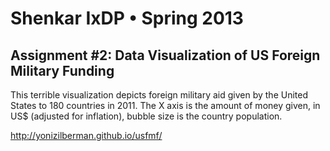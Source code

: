 # Shenkar IxDP • Spring 2013
## Assignment #2: Data Visualization of US Foreign Military Funding

This terrible visualization depicts foreign military aid given by the United States to 180 countries in 2011. The X axis is the amount of money given, in US$ (adjusted for inflation), bubble size is the country population.

http://yonizilberman.github.io/usfmf/
